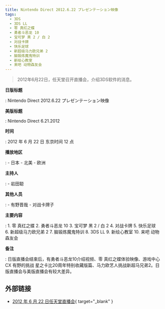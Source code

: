 ```yaml
---
title: Nintendo Direct 2012.6.22 プレゼンテーション映像
tags:
  - 3DS
  - 3DS LL
  - 零 真红之蝶
  - 勇者斗恶龙 10
  - 宝可梦 黑 2 / 白 2
  - 对战卡牌
  - 快乐足球
  - 新超级马力欧兄弟 2
  - 脑锻炼魔鬼特训
  - 新绘心教室
  - 来吧 动物森友会
---
```


> 2012年6月22日，任天堂召开直播会，介绍3DS软件的消息。

**日版标题**

:	Nintendo Direct 2012.6.22 プレゼンテーション映像

**美版标题**

:	Nintendo Direct 6.21.2012

**时间**

:	2012 年 6 月 22 日 东京时间 12 点

**播放地区**

:	- 日本
	- 北美
	- 欧洲

**主持人**

:	- 岩田聪

**其他人员**

:	- 有野晋哉
	- 对战卡牌子

**主要内容**

:	1. 零 真红之蝶
	2. 勇者斗恶龙 10
	3. 宝可梦 黑 2 / 白 2
	4. 对战卡牌
	5. 快乐足球
	6. 新超级马力欧兄弟 2
	7. 脑锻炼魔鬼特训
	8. 3DS LL
	9. 新绘心教室
	10. 来吧 动物森友会

**备注**

:	日版直播会结束后，有勇者斗恶龙10介绍视频、零 真红之蝶体验映像、游戏中心CX 有野的挑战 星之卡比20周年特别收藏版篇、马力欧艺人挑战新超马兄弟2。日版直播会与美版直播会有较大差异。

## 外部链接

- [2012 年 6 月 22 日任天堂直播会](https://www.bilibili.com/video/BV1FJ411R7sc/){ target="_blank" }
